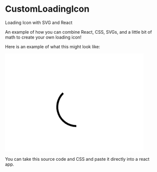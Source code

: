 # CustomLoadingIcon
Loading Icon with SVG and React

An example of how you can combine React, CSS, SVGs, and a little bit of math to create your own loading icon!

Here is an example of what this might look like:

![Loading Icon](https://raw.githubusercontent.com/jdsigg/CustomLoadingIcon/main/load-4.gif)

You can take this source code and CSS and paste it directly into a react app.
